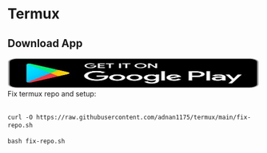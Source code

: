 # Termux 
  
 ## Download App 
   <a href="https://play.google.com/store/apps/details?id=com.termux"><img src="https://raw.githubusercontent.com/adnan1175/termux/main/543398a9017644e99ea1d8d13fcb7788.jpeg" alt="Termux App" width="900" height="60"></a> 
   <br>
 Fix termux repo and setup:
 ```

curl -O https://raw.githubusercontent.com/adnan1175/termux/main/fix-repo.sh

bash fix-repo.sh
 ```
